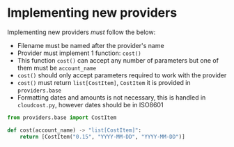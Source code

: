 # Implementing new providers

Implementing new providers *must* follow the below:

* Filename must be named after the provider's name
* Provider must implement 1 function: `cost()`
* This function `cost()` can accept any number of parameters but one of them must be `account_name`
* `cost()` should only accept parameters required to work with the provider
* `cost()` must return `list[CostItem]`, `CostItem` it is provided in `providers.base`
* Formatting dates and amounts is not necessary, this is handled in `cloudcost.py`, however dates should be in ISO8601

```python
from providers.base import CostItem

def cost(account_name) -> "list[CostItem]":
    return [CostItem("0.15", "YYYY-MM-DD", "YYYY-MM-DD")]
```
